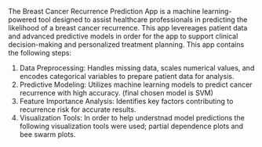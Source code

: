The Breast Cancer Recurrence Prediction App is a machine learning-powered tool designed to assist healthcare professionals in predicting the likelihood of a breast cancer recurrence. This app levereages patient data and advanced predictive models in order for the app to support clinical decision-making and personalized treatment planning.
This app contains the following steps: 
1. Data Preprocessing: Handles missing data, scales numerical values, and encodes categorical variables to prepare patient data for analysis.
2. Predictive Modeling:  Utilizes machine learning models to predict cancer recurrence with high accuracy. (final chosen model is SVM)
3. Feature Importance Analysis: Identifies key factors contributing to recurrence risk for accurate results.
4. Visualization Tools: In order to help understnad model predictions the following visualization tools were used; partial dependence plots and bee swarm plots.
